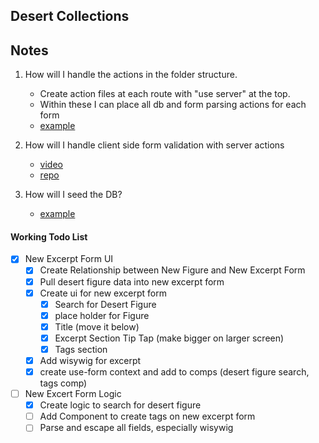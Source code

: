 ## Desert Collections

## Notes

1. How will I handle the actions in the folder structure.

   - Create action files at each route with "use server" at the top.
   - Within these I can place all db and form parsing actions for each form
   - [example](https://whateverittech.medium.com/handle-form-on-nextjs-14-using-server-action-and-drizzle-orm-de9c23826592)

2. How will I handle client side form validation with server actions

   - [video](https://youtu.be/VLk45JBe8L8?si=b4tA9oXNkrxDuW9M)
   - [repo](https://github.com/ProNextJS/forms-management-yt)

3. How will I seed the DB?
   - [example](https://dev.to/anasrin/seeding-database-with-drizzle-orm-fga)

#### Working Todo List

- [x] New Excerpt Form UI
  - [x] Create Relationship between New Figure and New Excerpt Form
  - [x] Pull desert figure data into new excerpt form
  - [x] Create ui for new excerpt form
    - [x] Search for Desert Figure
    - [x] place holder for Figure
    - [x] Title (move it below)
    - [x] Excerpt Section Tip Tap (make bigger on larger screen)
    - [x] Tags section
  - [x] Add wisywig for excerpt
  - [x] create use-form context and add to comps (desert figure search, tags comp)
- [ ] New Excert Form Logic
  - [x] Create logic to search for desert figure
  - [ ] Add Component to create tags on new excerpt form
  - [ ] Parse and escape all fields, especially wisywig
